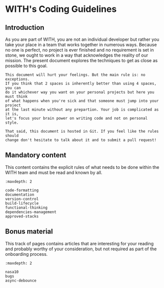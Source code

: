 WITH's Coding Guidelines
========================

## Introduction

As you are part of WITH, you are not an individual developer but rather you
take your place in a team that works together in numerous ways. Because no one
is perfect, no project is ever finished and no requirement is set in stone, we
ought to work in a way that acknowledges the reality of our mission. The
present document explores the techniques to get as close as possible to this
goal.

```{warning}
This document will hurt your feelings. But the main rule is: no exceptions.
If you think that 2 spaces is inherently better than using 4 spaces, you can
do it whichever way you want on your personal projects but here you must think
of what happens when you're sick and that someone must jump into your project
at the last minute without any prepartion. Your job is complicated as it is,
let's focus your brain power on writing code and not on personal style.
```

```{note}
That said, this document is hosted in Git. If you feel like the rules should
change don't hesitate to talk about it and to submit a pull request!
```

## Mandatory content

This content contains the explicit rules of what needs to be done within the
WITH team and must be read and known by all.

```{toctree}
:maxdepth: 2

code-formatting
documentation
version-control
build-lifecycle
functional-thinking
dependencies-management
approved-stacks
```

## Bonus material

This track of pages contains articles that are interesting for your reading and
probably worthy of your consideration, but not required as part of the
onboarding process.

```{toctree}
:maxdepth: 2

nasa10
bugs
async-debounce
```
